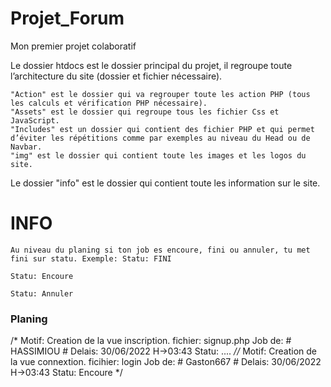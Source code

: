 # Projet_Forum
Mon premier projet colaboratif

Le dossier htdocs est le dossier principal du projet, il regroupe toute l’architecture du site (dossier et fichier nécessaire).

    "Action" est le dossier qui va regrouper toute les action PHP (tous les calculs et vérification PHP nécessaire).
    "Assets" est le dossier qui regroupe tous les fichier Css et JavaScript.
    "Includes" est un dossier qui contient des fichier PHP et qui permet d’éviter les répétitions comme par exemples au niveau du Head ou de Navbar.
    "img" est le dossier qui contient toute les images et les logos du site.

Le dossier "info" est le dossier qui contient toute les information sur le site.

# INFO
    Au niveau du planing si ton job es encoure, fini ou annuler, tu met fini sur statu. Exemple: Statu: FINI 
                                                                                                 Statu: Encoure
                                                                                                 Statu: Annuler

### Planing
/* 
Motif: Creation de la vue inscription.
fichier: signup.php 
Job de: # HASSIMIOU #
Delais: 30/06/2022 H->03:43
Statu: ....
*//* 
Motif: Creation de la vue connextion.
ficihier:  login
Job de: # Gaston667 #
Delais: 30/06/2022 H->03:43
Statu: Encoure
*/